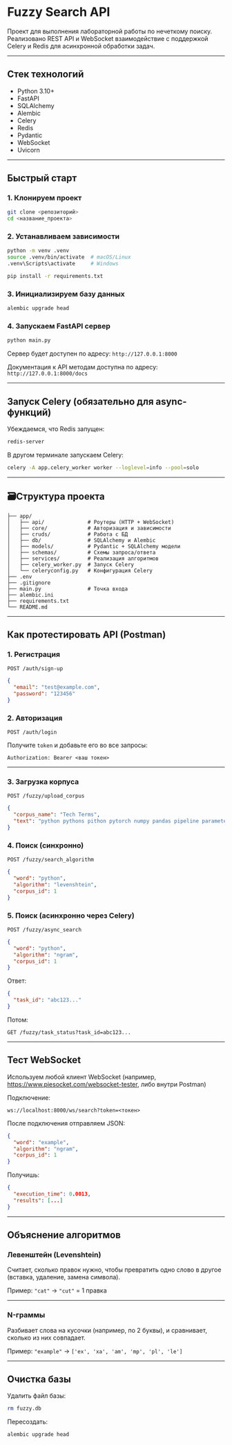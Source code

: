 # Fuzzy Search API

Проект для выполнения лабораторной работы по нечеткому поиску. Реализовано REST API и WebSocket взаимодействие с поддержкой Celery и Redis для асинхронной обработки задач.

---

## Стек технологий

- Python 3.10+
- FastAPI
- SQLAlchemy
- Alembic
- Celery
- Redis
- Pydantic
- WebSocket
- Uvicorn

---

## Быстрый старт

### 1. Клонируем проект
```bash
git clone <репозиторий>
cd <название_проекта>
```

### 2. Устанавливаем зависимости
```bash
python -m venv .venv
source .venv/bin/activate  # macOS/Linux
.venv\Scripts\activate     # Windows

pip install -r requirements.txt
```

### 3. Инициализируем базу данных
```bash
alembic upgrade head
```

### 4. Запускаем FastAPI сервер
```bash
python main.py
```

Сервер будет доступен по адресу: `http://127.0.0.1:8000`

Документация к API методам доступна по адресу: `http://127.0.0.1:8000/docs`

---

## Запуск Celery (обязательно для async-функций)

Убеждаемся, что Redis запущен:

```bash
redis-server
```

В другом терминале запускаем Celery:

```bash
celery -A app.celery_worker worker --loglevel=info --pool=solo
```

---

## 🗃Структура проекта

```
├── app/
│   ├── api/              # Роутеры (HTTP + WebSocket)
│   ├── core/             # Авторизация и зависимости
│   ├── cruds/            # Работа с БД
│   ├── db/               # SQLAlchemy и Alembic
│   ├── models/           # Pydantic + SQLAlchemy модели
│   ├── schemas/          # Схемы запроса/ответа
│   ├── services/         # Реализация алгоритмов
│   ├── celery_worker.py  # Запуск Celery
│   └── celeryconfig.py   # Конфигурация Celery
├── .env
├── .gitignore
├── main.py               # Точка входа
├── alembic.ini
├── requirements.txt
└── README.md
```

---

## Как протестировать API (Postman)

### 1. Регистрация
```
POST /auth/sign-up
```
```json
{
  "email": "test@example.com",
  "password": "123456"
}
```

### 2. Авторизация
```
POST /auth/login
```

Получите `token` и добавьте его во все запросы:
```
Authorization: Bearer <ваш токен>
```

---

### 3. Загрузка корпуса
```
POST /fuzzy/upload_corpus
```
```json
{
  "corpus_name": "Tech Terms",
  "text": "python pythons pithon pytorch numpy pandas pipeline parameter parse"
}
```

### 4. Поиск (синхронно)
```
POST /fuzzy/search_algorithm
```
```json
{
  "word": "python",
  "algorithm": "levenshtein",
  "corpus_id": 1
}
```

### 5. Поиск (асинхронно через Celery)
```
POST /fuzzy/async_search
```
```json
{
  "word": "python",
  "algorithm": "ngram",
  "corpus_id": 1
}
```

Ответ:
```json
{
  "task_id": "abc123..."
}
```

Потом:
```
GET /fuzzy/task_status?task_id=abc123...
```

---

## Тест WebSocket

Используем любой клиент WebSocket (например, https://www.piesocket.com/websocket-tester, либо внутри Postman)

Подключение:

```
ws://localhost:8000/ws/search?token=<токен>
```

После подключения отправляем JSON:

```json
{
  "word": "example",
  "algorithm": "ngram",
  "corpus_id": 1
}
```

Получишь:
```json
{
  "execution_time": 0.0013,
  "results": [...]
}
```

---

## Объяснение алгоритмов

### Левенштейн (Levenshtein)
Считает, сколько правок нужно, чтобы превратить одно слово в другое (вставка, удаление, замена символа).

Пример: `"cat"` → `"cut"` = 1 правка

---

### N-граммы
Разбивает слова на кусочки (например, по 2 буквы), и сравнивает, сколько из них совпадает.

Пример: `"example"` → `['ex', 'xa', 'am', 'mp', 'pl', 'le']`

---

## Очистка базы

Удалить файл базы:
```bash
rm fuzzy.db
```

Пересоздать:
```bash
alembic upgrade head
```